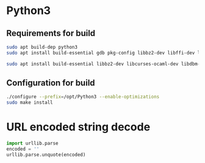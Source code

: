 # Python3

## Requirements for build

```bash
sudo apt build-dep python3
sudo apt install build-essential gdb pkg-config libbz2-dev libffi-dev libgdbm-dev libgdbm-compat-dev liblzma-dev libncurses-dev libreadline-dev libsqlite3-dev libssl-dev lzma lzma-dev tk-dev uuid-dev zlib1g-dev
```

```bash
sudo apt install build-essential libbz2-dev libcurses-ocaml-dev libdbm-deep-perl libgdbm-dev liblzma-dev libsqlite3-dev libssl-dev libreadline-dev zlib1g-dev libtk-img-dev libffi-dev
```

## Configuration for build
```bash
./configure --prefix=/opt/Python3 --enable-optimizations
sudo make install
```

# URL encoded string decode

```python
import urllib.parse
encoded = ''
urllib.parse.unquote(encoded)
```
